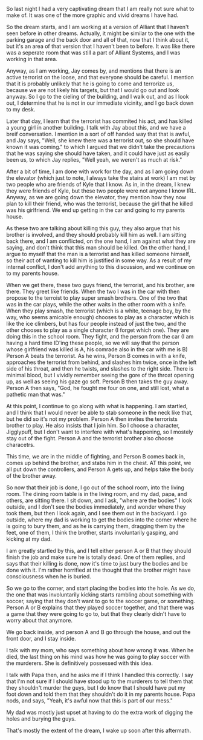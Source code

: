 So last night I had a very captivating dream that I am really not sure what to
make of. It was one of the more graphic and vivid dreams I have had.

So the dream starts, and I am working at a version of Alliant that I haven't
seen before in other dreams. Actually, it might be similar to the one with the
parking garage and the back door and all of that, now that I think about it,
but it's an area of that version that I haven't been to before. It was like
there was a seperate room that was still a part of Alliant Systems, and I was
working in that area.

Anyway, as I am working, Jay comes by, and mentions that there is an active
terrorist on the loose, and that everyone should be careful. I mention that it
is probably unlikely that he is going to come and terrorize us, because we are
not likely his targets, but that I would go out and look anyway. So I go to the
cieling of the building, and I walk out, and as I look out, I determine that he
is not in our immediate vicinity, and I go back down to my desk.

Later that day, I learn that the terrorist has commited his act, and has killed
a young girl in another building. I talk with Jay about this, and we have a
breif conversation. I mention in a sort of off handed way that that is awful,
and Jay says, "Well, she knew there was a terrorist out, so she should have
known it was coming." to which I argued that we didn't take the precautions
that he was saying she should have taken, and it could have just as easily been
us, to which Jay replies, "Well yeah, we weren't as much at risk."

After a bit of time, I am done with work for the day, and as I am going down
the elevator (which just to note, I always take the stairs at work) I am met by
two people who are friends of Kyle that I know. As in, in the dream, I knew
they were friends of Kyle, but these two people were not anyone I know IRL.
Anyway, as we are going down the elevator, they mention how they now plan to
kill their friend, who was the terrorist, because the girl that he killed was
his girlfriend. We end up getting in the car and going to my parents house.

As these two are talking about killing this guy, they also argue that his
brother is involved, and they should probably kill him as well. I am sitting
back there, and I am conflicted, on the one hand, I am against what they are
saying, and don't think that this man should be killed. On the other hand, I
argue to myself that the man is a terrorist and has killed someone himself, so
their act of wanting to kill him is justified in some way. As a result of my
internal conflict, I don't add anything to this discussion, and we continue on
to my parents house.

When we get there, these two guys friend, the terrorist, and his brother, are
there. They greet like friends. When the two I was in the car with then propose
to the terroist to play super smash brothers. One of the two that was in the
car plays, while the other waits in the other room with a knife. When they play
smash, the terrorist (which is a white, teenage boy, by the way, who seems
amicable enough) chooses to play as a character which is like the ice climbers,
but has four people instead of just the two, and the other chooses to play as a
single character (I forget which one). They are doing this in the school room.
They fight, and the person from the car (I am having a hard time ID'ing these
people, so we will say that the person whose girlfriend was killed is A, his
comrade also in the car with me is B) Person A beats the terrorist. As he wins,
Person B comes in with a knife, approaches the terrorist from behind, and
slashes him twice, once in the left side of his throat, and then he twists, and
slashes to the right side. There is minimal blood, but I vividly remember
seeing the gore of the throat opening up, as well as seeing his gaze go soft.
Person B then takes the guy away. Person A then says, "God, he fought me four
on one, and still lost, what a pathetic man that was."

At this point, I continue to go along with what is happening. I am startled,
and I think that I would never be able to stab someone in the neck like that,
but he did so it's not my problem. Person A then invites the terrorists brother
to play. He also insists that I join him. So I choose a character, Jigglypuff,
but I don't want to interfere with what's happening, so I mostely stay out of
the fight. Person A and the terrorist brother also choose characetrs.

This time, we are in the middle of fighting, and Person B comes back in, comes
up behind the brother, and stabs him in the chest. AT this point, we all put
down the controllers, and Person A gets up, and helps take the body of the
brother away.

So now that their job is done, I go out of the school room, into the living
room. The dining room table is in the living room, and my dad, papa, and
others, are sitting there. I sit down, and I ask, "where are the bodies" I look
outside, and I don't see the bodies immediately, and wonder where they took
them, but then I look again, and I see them out in the backyard. I go outside,
where my dad is working to get the bodies into the corner where he is going to
bury them, and as he is carrying them, dragging them by the feet, one of them,
I think the brother, starts involuntarily gasping, and kicking at my dad.

I am greatly startled by this, and I tell either person A or B that they should
finish the job and make sure he is totally dead. One of them replies, and says
that their killing is done, now it's time to just bury the bodies and be done
with it. I'm rather horrified at the thought that the brother might have
consciousness when he is buried.

So we go to the corner, and start placing the bodies into the hole. As we do,
the one that was involuntarily kicking starts rambling about something with
soccer, saying that they don't want to go to the soccer game, or something.
Person A or B explains that they played soccer together, and that there was a
game that they were going to go to, but that they clearly didn't have to worry
about that anymore.

We go back inside, and person A and B go through the house, and out the front
door, and I stay inside.

I talk with my mom, who says something about how wrong it was. When he died,
the last thing on his mind was how he was going to play soccer with the
murderers. She is definitively possessed with this idea.

I talk with Papa then, and he asks me if I think I handled this correctly. I
say that I'm not sure if I should have stood up to the murderers to tell them
that they shouldn't murder the guys, but I do know that I should have put my
foot down and told them that they shouldn't do it in my parents house. Papa
nods, and says, "Yeah, it's awful now that this is part of our mess."

My dad was mostly just upset at having to do the extra work of digging the
holes and burying the guys.

That's mostly the extent of the dream, I wake up soon after this aftermath.
